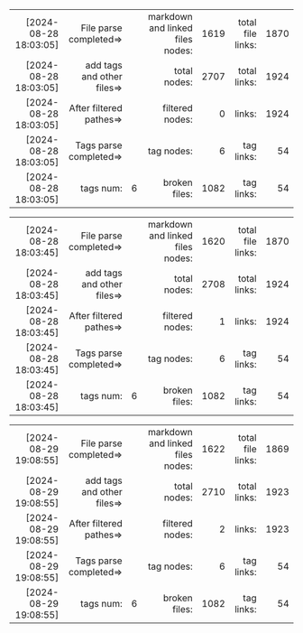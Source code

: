 

||||||||
|-:|-:|-:|-:|-:|-:|-:|
|[2024-08-28 18:03:05] |File parse completed=>|| markdown and linked files nodes:| 1619| total file links:| 1870|
|[2024-08-28 18:03:05] |add tags and other files=>||  total nodes: |2707|  total links:| 1924|
|[2024-08-28 18:03:05] |After filtered pathes=>|| filtered nodes: |0|  links:| 1924|
|[2024-08-28 18:03:05] |Tags parse completed=>||  tag nodes: |6| tag links:| 54|
|[2024-08-28 18:03:05] |tags num:| 6| broken files: |1082| tag links:| 54|



||||||||
|-:|-:|-:|-:|-:|-:|-:|
|[2024-08-28 18:03:45] |File parse completed=>|| markdown and linked files nodes:| 1620| total file links:| 1870|
|[2024-08-28 18:03:45] |add tags and other files=>||  total nodes: |2708|  total links:| 1924|
|[2024-08-28 18:03:45] |After filtered pathes=>|| filtered nodes: |1|  links:| 1924|
|[2024-08-28 18:03:45] |Tags parse completed=>||  tag nodes: |6| tag links:| 54|
|[2024-08-28 18:03:45] |tags num:| 6| broken files: |1082| tag links:| 54|



||||||||
|-:|-:|-:|-:|-:|-:|-:|
|[2024-08-29 19:08:55] |File parse completed=>|| markdown and linked files nodes:| 1622| total file links:| 1869|
|[2024-08-29 19:08:55] |add tags and other files=>||  total nodes: |2710|  total links:| 1923|
|[2024-08-29 19:08:55] |After filtered pathes=>|| filtered nodes: |2|  links:| 1923|
|[2024-08-29 19:08:55] |Tags parse completed=>||  tag nodes: |6| tag links:| 54|
|[2024-08-29 19:08:55] |tags num:| 6| broken files: |1082| tag links:| 54|
